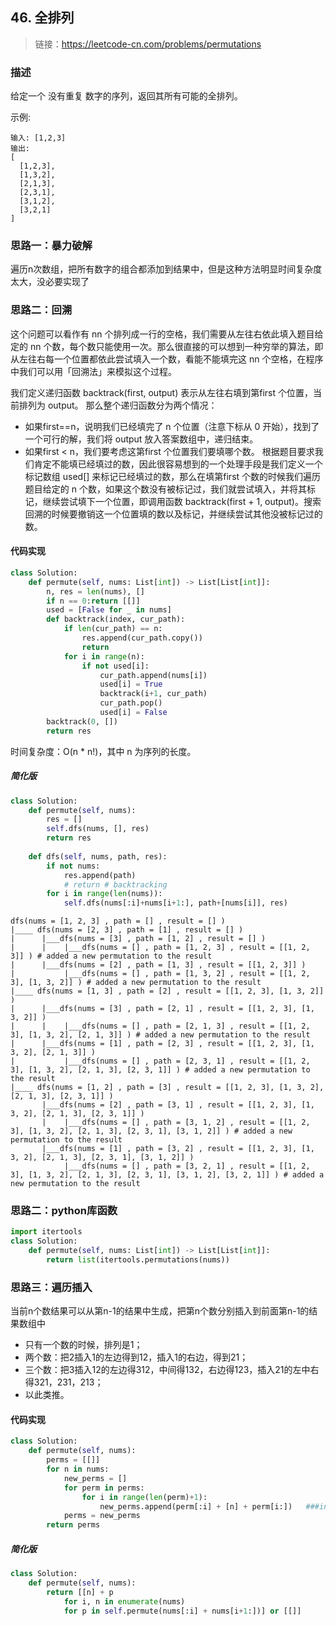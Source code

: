 ## 46. 全排列
>链接：https://leetcode-cn.com/problems/permutations

### 描述
给定一个 没有重复 数字的序列，返回其所有可能的全排列。

示例:
```shell
输入: [1,2,3]
输出:
[
  [1,2,3],
  [1,3,2],
  [2,1,3],
  [2,3,1],
  [3,1,2],
  [3,2,1]
]
```

### 思路一：暴力破解
遍历n次数组，把所有数字的组合都添加到结果中，但是这种方法明显时间复杂度太大，没必要实现了

### 思路二：回溯
这个问题可以看作有 nn 个排列成一行的空格，我们需要从左往右依此填入题目给定的 nn 个数，每个数只能使用一次。那么很直接的可以想到一种穷举的算法，即从左往右每一个位置都依此尝试填入一个数，看能不能填完这 nn 个空格，在程序中我们可以用「回溯法」来模拟这个过程。

我们定义递归函数 backtrack(first, output) 表示从左往右填到第first 个位置，当前排列为 output。 那么整个递归函数分为两个情况：

- 如果first==n，说明我们已经填完了 n 个位置（注意下标从 0 开始），找到了一个可行的解，我们将 output 放入答案数组中，递归结束。
- 如果first < n，我们要考虑这第first 个位置我们要填哪个数。
根据题目要求我们肯定不能填已经填过的数，因此很容易想到的一个处理手段是我们定义一个标记数组 used[] 来标记已经填过的数，那么在填第first 个数的时候我们遍历题目给定的 n 个数，如果这个数没有被标记过，我们就尝试填入，并将其标记，继续尝试填下一个位置，即调用函数 backtrack(first + 1, output)。搜索回溯的时候要撤销这一个位置填的数以及标记，并继续尝试其他没被标记过的数。

#### 代码实现
```python
class Solution:
    def permute(self, nums: List[int]) -> List[List[int]]:
        n, res = len(nums), []
        if n == 0:return [[]]
        used = [False for _ in nums]
        def backtrack(index, cur_path):
            if len(cur_path) == n: 
                res.append(cur_path.copy())
                return
            for i in range(n):
                if not used[i]:
                    cur_path.append(nums[i])
                    used[i] = True
                    backtrack(i+1, cur_path)
                    cur_path.pop()
                    used[i] = False
        backtrack(0, [])
        return res
```
时间复杂度：O(n * n!)，其中 n 为序列的长度。

##### 简化版
```python
class Solution:
    def permute(self, nums):
        res = []
        self.dfs(nums, [], res)
        return res
    
    def dfs(self, nums, path, res):
        if not nums:
            res.append(path)
            # return # backtracking
        for i in range(len(nums)):
            self.dfs(nums[:i]+nums[i+1:], path+[nums[i]], res)
```
```shell
dfs(nums = [1, 2, 3] , path = [] , result = [] )
|____ dfs(nums = [2, 3] , path = [1] , result = [] )
|      |___dfs(nums = [3] , path = [1, 2] , result = [] )
|      |    |___dfs(nums = [] , path = [1, 2, 3] , result = [[1, 2, 3]] ) # added a new permutation to the result
|      |___dfs(nums = [2] , path = [1, 3] , result = [[1, 2, 3]] )
|           |___dfs(nums = [] , path = [1, 3, 2] , result = [[1, 2, 3], [1, 3, 2]] ) # added a new permutation to the result
|____ dfs(nums = [1, 3] , path = [2] , result = [[1, 2, 3], [1, 3, 2]] )
|      |___dfs(nums = [3] , path = [2, 1] , result = [[1, 2, 3], [1, 3, 2]] )
|      |    |___dfs(nums = [] , path = [2, 1, 3] , result = [[1, 2, 3], [1, 3, 2], [2, 1, 3]] ) # added a new permutation to the result
|      |___dfs(nums = [1] , path = [2, 3] , result = [[1, 2, 3], [1, 3, 2], [2, 1, 3]] )
|           |___dfs(nums = [] , path = [2, 3, 1] , result = [[1, 2, 3], [1, 3, 2], [2, 1, 3], [2, 3, 1]] ) # added a new permutation to the result
|____ dfs(nums = [1, 2] , path = [3] , result = [[1, 2, 3], [1, 3, 2], [2, 1, 3], [2, 3, 1]] )
       |___dfs(nums = [2] , path = [3, 1] , result = [[1, 2, 3], [1, 3, 2], [2, 1, 3], [2, 3, 1]] )
       |    |___dfs(nums = [] , path = [3, 1, 2] , result = [[1, 2, 3], [1, 3, 2], [2, 1, 3], [2, 3, 1], [3, 1, 2]] ) # added a new permutation to the result
       |___dfs(nums = [1] , path = [3, 2] , result = [[1, 2, 3], [1, 3, 2], [2, 1, 3], [2, 3, 1], [3, 1, 2]] )
            |___dfs(nums = [] , path = [3, 2, 1] , result = [[1, 2, 3], [1, 3, 2], [2, 1, 3], [2, 3, 1], [3, 1, 2], [3, 2, 1]] ) # added a new permutation to the result
```

### 思路二：python库函数
```python
import itertools
class Solution:
    def permute(self, nums: List[int]) -> List[List[int]]:
        return list(itertools.permutations(nums))
```

### 思路三：遍历插入
当前n个数结果可以从第n-1的结果中生成，把第n个数分别插入到前面第n-1的结果数组中
- 只有一个数的时候，排列是1；
- 两个数：把2插入1的左边得到12，插入1的右边，得到21；
- 三个数：把3插入12的左边得312，中间得132，右边得123，插入21的左中右得321，231，213；
- 以此类推。


#### 代码实现
```python
class Solution:
    def permute(self, nums):
        perms = [[]]   
        for n in nums:
            new_perms = []
            for perm in perms:
                for i in range(len(perm)+1):   
                    new_perms.append(perm[:i] + [n] + perm[i:])   ###insert n
            perms = new_perms
        return perms
```

##### 简化版
```python
class Solution:
    def permute(self, nums):
        return [[n] + p
            for i, n in enumerate(nums)
            for p in self.permute(nums[:i] + nums[i+1:])] or [[]]
```











